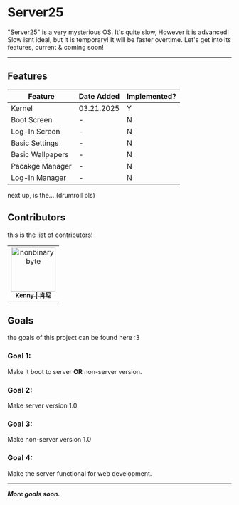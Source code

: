 # Server25

"Server25" is a very mysterious OS. It's quite slow, However it is advanced! Slow isnt ideal, but it is temporary! It will be faster overtime. Let's get into its features, current & coming soon!

<hr>

## Features

| Feature  | Date Added  | Implemented?  |
|---|---|---|
| Kernel  | 03.21.2025  | Y  |
| Boot Screen  | -  | N  |
| Log-In Screen  | -  | N  |
| Basic Settings  | -  | N  |
| Basic Wallpapers  | -  | N  |
| Pacakge Manager  | -  | N  |
| Log-In Manager  | -  | N  |

next up, is the....(drumroll pls)

## Contributors

this is the list of contributors!

<!-- readme: contributors -start -->
<table>
	<tbody>
		<tr>
            <td align="center">
                <a href="https://github.com/nonbinarybyte">
                    <img src="https://avatars.githubusercontent.com/u/184435682?v=4" width="100;" alt="nonbinarybyte"/>
                    <br />
                    <sub><b>Kenny | 肯尼</b></sub>
                </a>
            </td>
		</tr>
	<tbody>
</table>
<!-- readme: contributors -end -->

## Goals

the goals of this project can be found here :3

### Goal 1:

Make it boot to server **OR** non-server version. 

### Goal 2:

Make server version 1.0

### Goal 3:

Make non-server version 1.0

### Goal 4:

Make the server functional for web development.

<hr>

***More goals soon.***